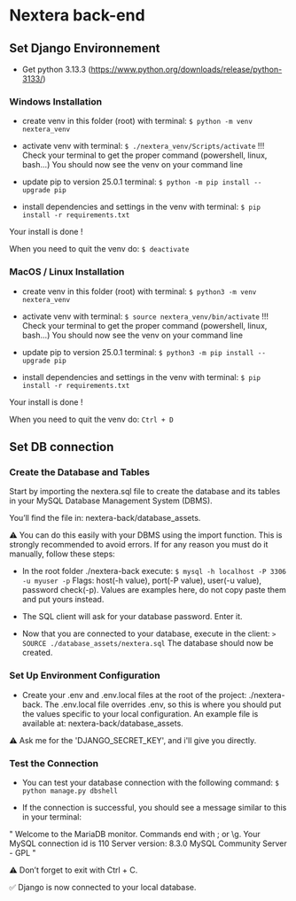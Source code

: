 # Nextera back-end

## Set Django Environnement

- Get python 3.13.3 (https://www.python.org/downloads/release/python-3133/)

### Windows Installation

- create venv in this folder (root) with terminal: `$ python -m venv nextera_venv`

- activate venv with terminal: `$ ./nextera_venv/Scripts/activate`
  !!! Check your terminal to get the proper command (powershell, linux, bash...)
  You should now see the venv on your command line

- update pip to version 25.0.1 terminal: `$ python -m pip install --upgrade pip`
- install dependencies and settings in the venv with terminal: `$ pip install -r requirements.txt`

Your install is done !

When you need to quit the venv do: `$ deactivate`

### MacOS / Linux Installation

- create venv in this folder (root) with terminal: `$ python3 -m venv nextera_venv`

- activate venv with terminal: `$ source nextera_venv/bin/activate`
  !!! Check your terminal to get the proper command (powershell, linux, bash...)
  You should now see the venv on your command line

- update pip to version 25.0.1 terminal: `$ python3 -m pip install --upgrade pip`
- install dependencies and settings in the venv with terminal: `$ pip install -r requirements.txt`

Your install is done !

When you need to quit the venv do: `Ctrl + D`

## Set DB connection

### Create the Database and Tables

Start by importing the nextera.sql file to create the database and its tables in your MySQL Database Management System (DBMS).

You’ll find the file in: nextera-back/database_assets.

⚠️ You can do this easily with your DBMS using the import function. This is strongly recommended to avoid errors.
If for any reason you must do it manually, follow these steps:

- In the root folder ./nextera-back execute: `$ mysql -h localhost -P 3306 -u myuser -p`
  Flags: host(-h value), port(-P value), user(-u value), password check(-p).
  Values are examples here, do not copy paste them and put yours instead.

- The SQL client will ask for your database password. Enter it.

- Now that you are connected to your database, execute in the client: `> SOURCE ./database_assets/nextera.sql`
  The database should now be created.

### Set Up Environment Configuration

- Create your .env and .env.local files at the root of the project: ./nextera-back.
  The .env.local file overrides .env, so this is where you should put the values specific to your local configuration.
  An example file is available at: nextera-back/database_assets.

⚠️ Ask me for the 'DJANGO_SECRET_KEY', and i'll give you directly.

### Test the Connection

- You can test your database connection with the following command: `$ python manage.py dbshell`

- If the connection is successful, you should see a message similar to this in your terminal:

" Welcome to the MariaDB monitor. Commands end with ; or \g.
Your MySQL connection id is 110
Server version: 8.3.0 MySQL Community Server - GPL "

⚠️ Don’t forget to exit with Ctrl + C.

✅ Django is now connected to your local database.
